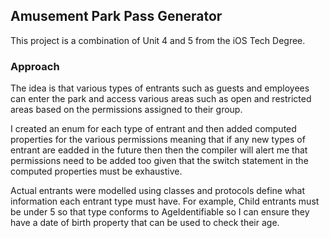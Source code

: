 ## Amusement Park Pass Generator
This project is a combination of Unit 4 and 5 from the iOS Tech Degree.

### Approach
The idea is that various types of entrants such as guests and employees can enter the park and access various areas such as open and restricted areas based on the permissions assigned to their group.

I created an enum for each type of entrant and then added computed properties for the various permissions meaning that if any new types of entrant are eadded in the future then then the compiler will alert me that permissions need to be added too given that the switch statement in the computed properties must be exhaustive.

Actual entrants were modelled using classes and protocols define what information each entrant type must have. For example, Child entrants must be under 5 so that type conforms to AgeIdentifiable so I can ensure they have a date of birth property that can be used to check their age.
